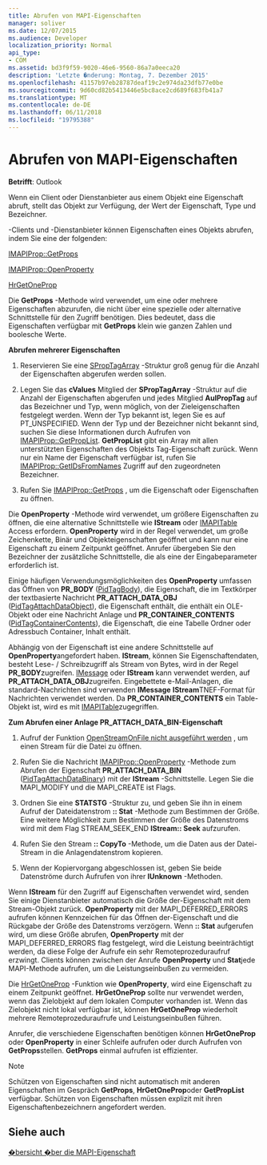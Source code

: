 ```yaml
---
title: Abrufen von MAPI-Eigenschaften
manager: soliver
ms.date: 12/07/2015
ms.audience: Developer
localization_priority: Normal
api_type:
- COM
ms.assetid: bd3f9f59-9020-46e6-9560-86a7a0eeca20
description: 'Letzte �nderung: Montag, 7. Dezember 2015'
ms.openlocfilehash: 41157b97eb28787deaf19c2e974da23dfb77e0be
ms.sourcegitcommit: 9d60cd82b5413446e5bc8ace2cd689f683fb41a7
ms.translationtype: MT
ms.contentlocale: de-DE
ms.lasthandoff: 06/11/2018
ms.locfileid: "19795388"
---
```

# <a name="retrieving-mapi-properties"></a>Abrufen von MAPI-Eigenschaften

 
  
**Betrifft**: Outlook 
  
Wenn ein Client oder Dienstanbieter aus einem Objekt eine Eigenschaft abruft, stellt das Objekt zur Verfügung, der Wert der Eigenschaft, Type und Bezeichner. 
  
-Clients und -Dienstanbieter können Eigenschaften eines Objekts abrufen, indem Sie eine der folgenden:
  
[IMAPIProp::GetProps](imapiprop-getprops.md)
  
[IMAPIProp::OpenProperty](imapiprop-openproperty.md)
  
[HrGetOneProp](hrgetoneprop.md)
  
Die **GetProps** -Methode wird verwendet, um eine oder mehrere Eigenschaften abzurufen, die nicht über eine spezielle oder alternative Schnittstelle für den Zugriff benötigen. Dies bedeutet, dass die Eigenschaften verfügbar mit **GetProps** klein wie ganzen Zahlen und boolesche Werte. 
  
 **Abrufen mehrerer Eigenschaften**
  
1. Reservieren Sie eine [SPropTagArray](sproptagarray.md) -Struktur groß genug für die Anzahl der Eigenschaften abgerufen werden sollen. 
    
2. Legen Sie das **cValues** Mitglied der **SPropTagArray** -Struktur auf die Anzahl der Eigenschaften abgerufen und jedes Mitglied **AulPropTag** auf das Bezeichner und Typ, wenn möglich, von der Zieleigenschaften festgelegt werden. Wenn der Typ bekannt ist, legen Sie es auf PT_UNSPECIFIED. Wenn der Typ und der Bezeichner nicht bekannt sind, suchen Sie diese Informationen durch Aufrufen von [IMAPIProp::GetPropList](imapiprop-getproplist.md). **GetPropList** gibt ein Array mit allen unterstützten Eigenschaften des Objekts Tag-Eigenschaft zurück. Wenn nur ein Name der Eigenschaft verfügbar ist, rufen Sie [IMAPIProp::GetIDsFromNames](imapiprop-getidsfromnames.md) Zugriff auf den zugeordneten Bezeichner. 
    
3. Rufen Sie [IMAPIProp::GetProps](imapiprop-getprops.md) , um die Eigenschaft oder Eigenschaften zu öffnen. 
    
Die **OpenProperty** -Methode wird verwendet, um größere Eigenschaften zu öffnen, die eine alternative Schnittstelle wie **IStream** oder [IMAPITable](imapitableiunknown.md) Access erfordern. **OpenProperty** wird in der Regel verwendet, um große Zeichenkette, Binär und Objekteigenschaften geöffnet und kann nur eine Eigenschaft zu einem Zeitpunkt geöffnet. Anrufer übergeben Sie den Bezeichner der zusätzliche Schnittstelle, die als eine der Eingabeparameter erforderlich ist. 
  
Einige häufigen Verwendungsmöglichkeiten des **OpenProperty** umfassen das Öffnen von **PR_BODY** ([PidTagBody](pidtagbody-canonical-property.md)), die Eigenschaft, die im Textkörper der textbasierte Nachricht **PR_ATTACH_DATA_OBJ** ([PidTagAttachDataObject](pidtagattachdataobject-canonical-property.md)), die Eigenschaft enthält, die enthält ein OLE-Objekt oder eine Nachricht Anlage und **PR_CONTAINER_CONTENTS** ([PidTagContainerContents](pidtagcontainercontents-canonical-property.md)), die Eigenschaft, die eine Tabelle Ordner oder Adressbuch Container, Inhalt enthält. 
  
Abhängig von der Eigenschaft ist eine andere Schnittstelle auf **OpenProperty**angefordert haben. **IStream**, können Sie Eigenschaftendaten, besteht Lese- / Schreibzugriff als Stream von Bytes, wird in der Regel **PR_BODY**zugreifen. [IMessage](imessageimapiprop.md) oder **IStream** kann verwendet werden, auf **PR_ATTACH_DATA_OBJ**zugreifen. Eingebettete e-Mail-Anlagen, die standard-Nachrichten sind verwenden **IMessage** **IStream**TNEF-Format für Nachrichten verwendet werden. Da **PR_CONTAINER_CONTENTS** ein Table-Objekt ist, wird es mit [IMAPITable](imapitableiunknown.md)zugegriffen.
  
 **Zum Abrufen einer Anlage PR_ATTACH_DATA_BIN-Eigenschaft**
  
1. Aufruf der Funktion [OpenStreamOnFile nicht ausgeführt werden](openstreamonfile.md) , um einen Stream für die Datei zu öffnen. 
    
2. Rufen Sie die Nachricht [IMAPIProp::OpenProperty](imapiprop-openproperty.md) -Methode zum Abrufen der Eigenschaft **PR_ATTACH_DATA_BIN** ([PidTagAttachDataBinary](pidtagattachdatabinary-canonical-property.md)) mit der **IStream** -Schnittstelle. Legen Sie die MAPI_MODIFY und die MAPI_CREATE ist Flags. 
    
3. Ordnen Sie eine **STATSTG** -Struktur zu, und geben Sie ihn in einem Aufruf der Dateidatenstrom **:: Stat** -Methode zum Bestimmen der Größe. Eine weitere Möglichkeit zum Bestimmen der Größe des Datenstroms wird mit dem Flag STREAM_SEEK_END **IStream:: Seek** aufzurufen. 
    
4. Rufen Sie den Stream **:: CopyTo** -Methode, um die Daten aus der Datei-Stream in die Anlagendatenstrom kopieren. 
    
5. Wenn der Kopiervorgang abgeschlossen ist, geben Sie beide Datenströme durch Aufrufen von ihrer **IUnknown** -Methoden. 
    
Wenn **IStream** für den Zugriff auf Eigenschaften verwendet wird, senden Sie einige Dienstanbieter automatisch die Größe der-Eigenschaft mit dem Stream-Objekt zurück. **OpenProperty** mit der MAPI_DEFERRED_ERRORS aufrufen können Kennzeichen für das Öffnen der-Eigenschaft und die Rückgabe der Größe des Datenstroms verzögern. Wenn **:: Stat** aufgerufen wird, um diese Größe abrufen, **OpenProperty** mit der MAPI_DEFERRED_ERRORS flag festgelegt, wird die Leistung beeinträchtigt werden, da diese Folge der Aufrufe ein sehr Remoteprozeduraufruf erzwingt. Clients können zwischen der Anrufe **OpenProperty** und **Stat**jede MAPI-Methode aufrufen, um die Leistungseinbußen zu vermeiden.
  
Die [HrGetOneProp](hrgetoneprop.md) -Funktion wie **OpenProperty**, wird eine Eigenschaft zu einem Zeitpunkt geöffnet. **HrGetOneProp** sollte nur verwendet werden, wenn das Zielobjekt auf dem lokalen Computer vorhanden ist. Wenn das Zielobjekt nicht lokal verfügbar ist, können **HrGetOneProp** wiederholt mehrere Remoteprozeduraufrufe und Leistungseinbußen führen. 
  
Anrufer, die verschiedene Eigenschaften benötigen können **HrGetOneProp** oder **OpenProperty** in einer Schleife aufrufen oder durch Aufrufen von **GetProps**stellen. **GetProps** einmal aufrufen ist effizienter. 
  
> [!NOTE]
> Schützen von Eigenschaften sind nicht automatisch mit anderen Eigenschaften im Gespräch **GetProps**, **HrGetOneProp**oder **GetPropList** verfügbar. Schützen von Eigenschaften müssen explizit mit ihren Eigenschaftenbezeichnern angefordert werden. 
  
## <a name="see-also"></a>Siehe auch



[�bersicht �ber die MAPI-Eigenschaft](mapi-property-overview.md)

